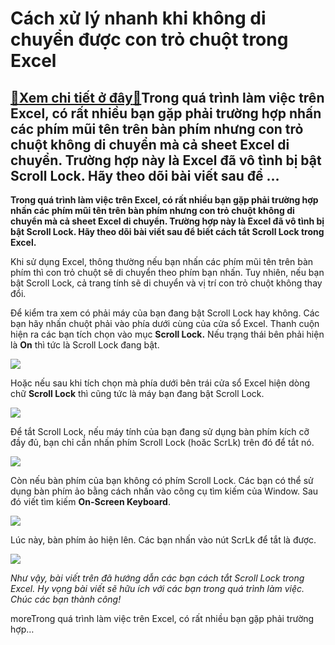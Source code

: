 Cách xử lý nhanh khi không di chuyển được con trỏ chuột trong Excel
===================================================================

[:gift:Xem chi tiết ở đây:gift:](https://hddtvn.com/cach-xu-ly-nhanh-khi-khong-di-chuyen-duoc-con-tro-chuot-trong-excel/)Trong quá trình làm việc trên Excel, có rất nhiều bạn gặp phải trường hợp nhấn các phím mũi tên trên bàn phím nhưng con trỏ chuột không di chuyển mà cả sheet Excel di chuyển. Trường hợp này là Excel đã vô tình bị bật Scroll Lock. Hãy theo dõi bài viết sau để …
--------------------------------------------------------------------------------------------------------------------------------------------------------------------------------------------------------------------------------------------------------------------

**Trong quá trình làm việc trên Excel, có rất nhiều bạn gặp phải trường hợp nhấn các phím mũi tên trên bàn phím nhưng con trỏ chuột không di chuyển mà cả sheet Excel di chuyển. Trường hợp này là Excel đã vô tình bị bật Scroll Lock. Hãy theo dõi bài viết sau để biết cách tắt Scroll Lock trong Excel.**


Khi sử dụng Excel, thông thường nếu bạn nhấn các phím mũi tên trên bàn phím thì con trỏ chuột sẽ di chuyển theo phím bạn nhấn. Tuy nhiên, nếu bạn bật Scroll Lock, cả trang tính sẽ di chuyển và vị trí con trỏ chuột không thay đổi.


Để kiểm tra xem có phải máy của bạn đang bật Scroll Lock hay không. Các bạn hãy nhấn chuột phải vào phía dưới cùng của cửa sổ Excel. Thanh cuộn hiện ra các bạn tích chọn vào mục **Scroll Lock.** Nếu trạng thái bên phải hiện là **On** thì tức là Scroll Lock đang bật.


[![](https://hddtvn.com/wp-content/uploads/2021/01/TdrhcPJ.png)](https://hddtvn.com/wp-content/uploads/2021/01/TdrhcPJ.png)


Hoặc nếu sau khi tích chọn mà phía dưới bên trái cửa sổ Excel hiện dòng chữ **Scroll Lock** thì cũng tức là máy bạn đang bật Scroll Lock.


![](https://hddtvn.com/wp-content/uploads/2021/01/M8Vbm0c.png)


Để tắt Scroll Lock, nếu máy tính của bạn đang sử dụng bàn phím kích cỡ đầy đủ, bạn chỉ cần nhấn phím Scroll Lock (hoăc ScrLk) trên đó để tắt nó.


![](https://hddtvn.com/wp-content/uploads/2021/01/1714993.jpg)


Còn nếu bàn phím của bạn không có phím Scroll Lock. Các bạn có thể sử dụng bàn phím ảo bằng cách nhấn vào công cụ tìm kiếm của Window. Sau đó viết tìm kiếm **On-Screen Keyboard**.


![](https://hddtvn.com/wp-content/uploads/2021/01/nKEhztE.png)


Lúc này, bàn phím ảo hiện lên. Các bạn nhấn vào nút ScrLk để tắt là được.


![](https://hddtvn.com/wp-content/uploads/2021/01/fNBHebc.png)


*Như vậy, bài viết trên đã hướng dẫn các bạn cách tắt Scroll Lock trong Excel. Hy vọng bài viết sẽ hữu ích với các bạn trong quá trình làm việc. Chúc các bạn thành công!*


moreTrong quá trình làm việc trên Excel, có rất nhiều bạn gặp phải trường hợp…


